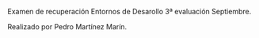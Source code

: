 Examen de recuperación Entornos de Desarollo 3ª evaluación Septiembre.

Realizado por Pedro Martínez Marín.
